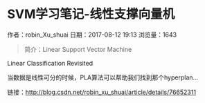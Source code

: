 # SVM学习笔记-线性支撑向量机
作者：robin_Xu_shuai
日期：2017-08-12 19:13
浏览量：1643
> 简介：Linear Support Vector Machine

Linear Classification Revisited

当数据是线性可分的时候，PLA算法可以帮助我们找到那个hyperplan...

 链接：http://blog.csdn.net/robin_xu_shuai/article/details/76652311
